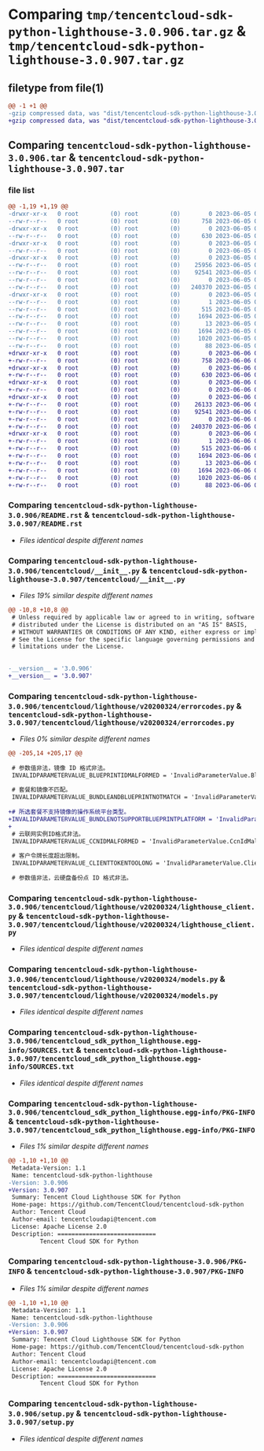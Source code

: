 # Comparing `tmp/tencentcloud-sdk-python-lighthouse-3.0.906.tar.gz` & `tmp/tencentcloud-sdk-python-lighthouse-3.0.907.tar.gz`

## filetype from file(1)

```diff
@@ -1 +1 @@
-gzip compressed data, was "dist/tencentcloud-sdk-python-lighthouse-3.0.906.tar", last modified: Mon Jun  5 00:37:38 2023, max compression
+gzip compressed data, was "dist/tencentcloud-sdk-python-lighthouse-3.0.907.tar", last modified: Tue Jun  6 02:29:48 2023, max compression
```

## Comparing `tencentcloud-sdk-python-lighthouse-3.0.906.tar` & `tencentcloud-sdk-python-lighthouse-3.0.907.tar`

### file list

```diff
@@ -1,19 +1,19 @@
-drwxr-xr-x   0 root         (0) root         (0)        0 2023-06-05 00:37:38.000000 tencentcloud-sdk-python-lighthouse-3.0.906/
--rw-r--r--   0 root         (0) root         (0)      758 2023-06-05 00:37:38.000000 tencentcloud-sdk-python-lighthouse-3.0.906/README.rst
-drwxr-xr-x   0 root         (0) root         (0)        0 2023-06-05 00:37:38.000000 tencentcloud-sdk-python-lighthouse-3.0.906/tencentcloud/
--rw-r--r--   0 root         (0) root         (0)      630 2023-06-05 00:37:38.000000 tencentcloud-sdk-python-lighthouse-3.0.906/tencentcloud/__init__.py
-drwxr-xr-x   0 root         (0) root         (0)        0 2023-06-05 00:37:38.000000 tencentcloud-sdk-python-lighthouse-3.0.906/tencentcloud/lighthouse/
--rw-r--r--   0 root         (0) root         (0)        0 2023-06-05 00:37:38.000000 tencentcloud-sdk-python-lighthouse-3.0.906/tencentcloud/lighthouse/__init__.py
-drwxr-xr-x   0 root         (0) root         (0)        0 2023-06-05 00:37:38.000000 tencentcloud-sdk-python-lighthouse-3.0.906/tencentcloud/lighthouse/v20200324/
--rw-r--r--   0 root         (0) root         (0)    25956 2023-06-05 00:37:38.000000 tencentcloud-sdk-python-lighthouse-3.0.906/tencentcloud/lighthouse/v20200324/errorcodes.py
--rw-r--r--   0 root         (0) root         (0)    92541 2023-06-05 00:37:38.000000 tencentcloud-sdk-python-lighthouse-3.0.906/tencentcloud/lighthouse/v20200324/lighthouse_client.py
--rw-r--r--   0 root         (0) root         (0)        0 2023-06-05 00:37:38.000000 tencentcloud-sdk-python-lighthouse-3.0.906/tencentcloud/lighthouse/v20200324/__init__.py
--rw-r--r--   0 root         (0) root         (0)   240370 2023-06-05 00:37:38.000000 tencentcloud-sdk-python-lighthouse-3.0.906/tencentcloud/lighthouse/v20200324/models.py
-drwxr-xr-x   0 root         (0) root         (0)        0 2023-06-05 00:37:38.000000 tencentcloud-sdk-python-lighthouse-3.0.906/tencentcloud_sdk_python_lighthouse.egg-info/
--rw-r--r--   0 root         (0) root         (0)        1 2023-06-05 00:37:38.000000 tencentcloud-sdk-python-lighthouse-3.0.906/tencentcloud_sdk_python_lighthouse.egg-info/dependency_links.txt
--rw-r--r--   0 root         (0) root         (0)      515 2023-06-05 00:37:38.000000 tencentcloud-sdk-python-lighthouse-3.0.906/tencentcloud_sdk_python_lighthouse.egg-info/SOURCES.txt
--rw-r--r--   0 root         (0) root         (0)     1694 2023-06-05 00:37:38.000000 tencentcloud-sdk-python-lighthouse-3.0.906/tencentcloud_sdk_python_lighthouse.egg-info/PKG-INFO
--rw-r--r--   0 root         (0) root         (0)       13 2023-06-05 00:37:38.000000 tencentcloud-sdk-python-lighthouse-3.0.906/tencentcloud_sdk_python_lighthouse.egg-info/top_level.txt
--rw-r--r--   0 root         (0) root         (0)     1694 2023-06-05 00:37:38.000000 tencentcloud-sdk-python-lighthouse-3.0.906/PKG-INFO
--rw-r--r--   0 root         (0) root         (0)     1020 2023-06-05 00:37:38.000000 tencentcloud-sdk-python-lighthouse-3.0.906/setup.py
--rw-r--r--   0 root         (0) root         (0)       88 2023-06-05 00:37:38.000000 tencentcloud-sdk-python-lighthouse-3.0.906/setup.cfg
+drwxr-xr-x   0 root         (0) root         (0)        0 2023-06-06 02:29:48.000000 tencentcloud-sdk-python-lighthouse-3.0.907/
+-rw-r--r--   0 root         (0) root         (0)      758 2023-06-06 02:29:48.000000 tencentcloud-sdk-python-lighthouse-3.0.907/README.rst
+drwxr-xr-x   0 root         (0) root         (0)        0 2023-06-06 02:29:48.000000 tencentcloud-sdk-python-lighthouse-3.0.907/tencentcloud/
+-rw-r--r--   0 root         (0) root         (0)      630 2023-06-06 02:29:48.000000 tencentcloud-sdk-python-lighthouse-3.0.907/tencentcloud/__init__.py
+drwxr-xr-x   0 root         (0) root         (0)        0 2023-06-06 02:29:48.000000 tencentcloud-sdk-python-lighthouse-3.0.907/tencentcloud/lighthouse/
+-rw-r--r--   0 root         (0) root         (0)        0 2023-06-06 02:29:48.000000 tencentcloud-sdk-python-lighthouse-3.0.907/tencentcloud/lighthouse/__init__.py
+drwxr-xr-x   0 root         (0) root         (0)        0 2023-06-06 02:29:48.000000 tencentcloud-sdk-python-lighthouse-3.0.907/tencentcloud/lighthouse/v20200324/
+-rw-r--r--   0 root         (0) root         (0)    26133 2023-06-06 02:29:48.000000 tencentcloud-sdk-python-lighthouse-3.0.907/tencentcloud/lighthouse/v20200324/errorcodes.py
+-rw-r--r--   0 root         (0) root         (0)    92541 2023-06-06 02:29:48.000000 tencentcloud-sdk-python-lighthouse-3.0.907/tencentcloud/lighthouse/v20200324/lighthouse_client.py
+-rw-r--r--   0 root         (0) root         (0)        0 2023-06-06 02:29:48.000000 tencentcloud-sdk-python-lighthouse-3.0.907/tencentcloud/lighthouse/v20200324/__init__.py
+-rw-r--r--   0 root         (0) root         (0)   240370 2023-06-06 02:29:48.000000 tencentcloud-sdk-python-lighthouse-3.0.907/tencentcloud/lighthouse/v20200324/models.py
+drwxr-xr-x   0 root         (0) root         (0)        0 2023-06-06 02:29:48.000000 tencentcloud-sdk-python-lighthouse-3.0.907/tencentcloud_sdk_python_lighthouse.egg-info/
+-rw-r--r--   0 root         (0) root         (0)        1 2023-06-06 02:29:48.000000 tencentcloud-sdk-python-lighthouse-3.0.907/tencentcloud_sdk_python_lighthouse.egg-info/dependency_links.txt
+-rw-r--r--   0 root         (0) root         (0)      515 2023-06-06 02:29:48.000000 tencentcloud-sdk-python-lighthouse-3.0.907/tencentcloud_sdk_python_lighthouse.egg-info/SOURCES.txt
+-rw-r--r--   0 root         (0) root         (0)     1694 2023-06-06 02:29:48.000000 tencentcloud-sdk-python-lighthouse-3.0.907/tencentcloud_sdk_python_lighthouse.egg-info/PKG-INFO
+-rw-r--r--   0 root         (0) root         (0)       13 2023-06-06 02:29:48.000000 tencentcloud-sdk-python-lighthouse-3.0.907/tencentcloud_sdk_python_lighthouse.egg-info/top_level.txt
+-rw-r--r--   0 root         (0) root         (0)     1694 2023-06-06 02:29:48.000000 tencentcloud-sdk-python-lighthouse-3.0.907/PKG-INFO
+-rw-r--r--   0 root         (0) root         (0)     1020 2023-06-06 02:29:48.000000 tencentcloud-sdk-python-lighthouse-3.0.907/setup.py
+-rw-r--r--   0 root         (0) root         (0)       88 2023-06-06 02:29:48.000000 tencentcloud-sdk-python-lighthouse-3.0.907/setup.cfg
```

### Comparing `tencentcloud-sdk-python-lighthouse-3.0.906/README.rst` & `tencentcloud-sdk-python-lighthouse-3.0.907/README.rst`

 * *Files identical despite different names*

### Comparing `tencentcloud-sdk-python-lighthouse-3.0.906/tencentcloud/__init__.py` & `tencentcloud-sdk-python-lighthouse-3.0.907/tencentcloud/__init__.py`

 * *Files 19% similar despite different names*

```diff
@@ -10,8 +10,8 @@
 # Unless required by applicable law or agreed to in writing, software
 # distributed under the License is distributed on an "AS IS" BASIS,
 # WITHOUT WARRANTIES OR CONDITIONS OF ANY KIND, either express or implied.
 # See the License for the specific language governing permissions and
 # limitations under the License.
 
 
-__version__ = '3.0.906'
+__version__ = '3.0.907'
```

### Comparing `tencentcloud-sdk-python-lighthouse-3.0.906/tencentcloud/lighthouse/v20200324/errorcodes.py` & `tencentcloud-sdk-python-lighthouse-3.0.907/tencentcloud/lighthouse/v20200324/errorcodes.py`

 * *Files 0% similar despite different names*

```diff
@@ -205,14 +205,17 @@
 
 # 参数值非法，镜像 ID 格式非法。
 INVALIDPARAMETERVALUE_BLUEPRINTIDMALFORMED = 'InvalidParameterValue.BlueprintIdMalformed'
 
 # 套餐和镜像不匹配。
 INVALIDPARAMETERVALUE_BUNDLEANDBLUEPRINTNOTMATCH = 'InvalidParameterValue.BundleAndBlueprintNotMatch'
 
+# 所选套餐不支持镜像的操作系统平台类型。
+INVALIDPARAMETERVALUE_BUNDLENOTSUPPORTBLUEPRINTPLATFORM = 'InvalidParameterValue.BundleNotSupportBlueprintPlatform'
+
 # 云联网实例ID格式非法。
 INVALIDPARAMETERVALUE_CCNIDMALFORMED = 'InvalidParameterValue.CcnIdMalformed'
 
 # 客户令牌长度超出限制。
 INVALIDPARAMETERVALUE_CLIENTTOKENTOOLONG = 'InvalidParameterValue.ClientTokenTooLong'
 
 # 参数值非法，云硬盘备份点 ID 格式非法。
```

### Comparing `tencentcloud-sdk-python-lighthouse-3.0.906/tencentcloud/lighthouse/v20200324/lighthouse_client.py` & `tencentcloud-sdk-python-lighthouse-3.0.907/tencentcloud/lighthouse/v20200324/lighthouse_client.py`

 * *Files identical despite different names*

### Comparing `tencentcloud-sdk-python-lighthouse-3.0.906/tencentcloud/lighthouse/v20200324/models.py` & `tencentcloud-sdk-python-lighthouse-3.0.907/tencentcloud/lighthouse/v20200324/models.py`

 * *Files identical despite different names*

### Comparing `tencentcloud-sdk-python-lighthouse-3.0.906/tencentcloud_sdk_python_lighthouse.egg-info/SOURCES.txt` & `tencentcloud-sdk-python-lighthouse-3.0.907/tencentcloud_sdk_python_lighthouse.egg-info/SOURCES.txt`

 * *Files identical despite different names*

### Comparing `tencentcloud-sdk-python-lighthouse-3.0.906/tencentcloud_sdk_python_lighthouse.egg-info/PKG-INFO` & `tencentcloud-sdk-python-lighthouse-3.0.907/tencentcloud_sdk_python_lighthouse.egg-info/PKG-INFO`

 * *Files 1% similar despite different names*

```diff
@@ -1,10 +1,10 @@
 Metadata-Version: 1.1
 Name: tencentcloud-sdk-python-lighthouse
-Version: 3.0.906
+Version: 3.0.907
 Summary: Tencent Cloud Lighthouse SDK for Python
 Home-page: https://github.com/TencentCloud/tencentcloud-sdk-python
 Author: Tencent Cloud
 Author-email: tencentcloudapi@tencent.com
 License: Apache License 2.0
 Description: ============================
         Tencent Cloud SDK for Python
```

### Comparing `tencentcloud-sdk-python-lighthouse-3.0.906/PKG-INFO` & `tencentcloud-sdk-python-lighthouse-3.0.907/PKG-INFO`

 * *Files 1% similar despite different names*

```diff
@@ -1,10 +1,10 @@
 Metadata-Version: 1.1
 Name: tencentcloud-sdk-python-lighthouse
-Version: 3.0.906
+Version: 3.0.907
 Summary: Tencent Cloud Lighthouse SDK for Python
 Home-page: https://github.com/TencentCloud/tencentcloud-sdk-python
 Author: Tencent Cloud
 Author-email: tencentcloudapi@tencent.com
 License: Apache License 2.0
 Description: ============================
         Tencent Cloud SDK for Python
```

### Comparing `tencentcloud-sdk-python-lighthouse-3.0.906/setup.py` & `tencentcloud-sdk-python-lighthouse-3.0.907/setup.py`

 * *Files identical despite different names*

